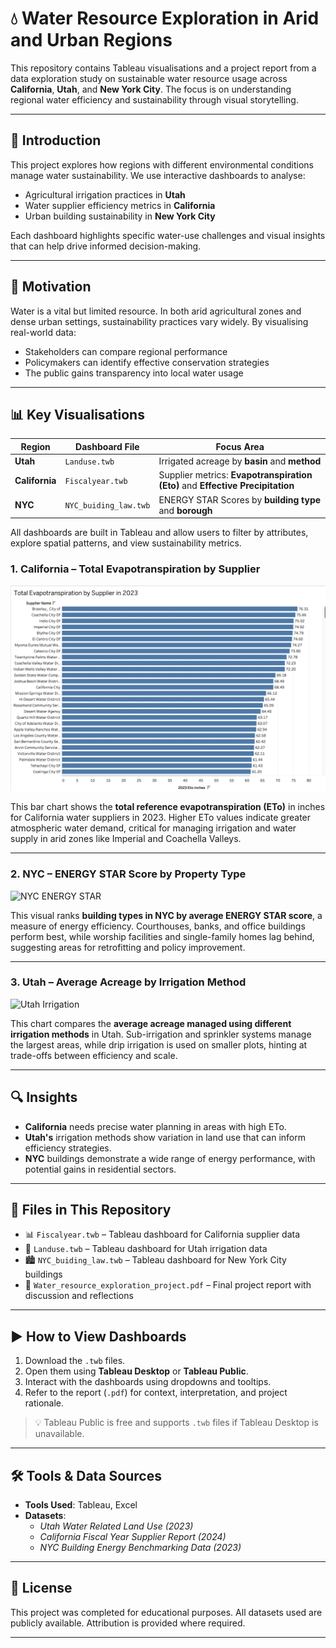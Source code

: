 # 💧 Water Resource Exploration in Arid and Urban Regions

This repository contains Tableau visualisations and a project report from a data exploration study on sustainable water resource usage across **California**, **Utah**, and **New York City**. The focus is on understanding regional water efficiency and sustainability through visual storytelling.

---

## 📌 Introduction

This project explores how regions with different environmental conditions manage water sustainability. We use interactive dashboards to analyse:

- Agricultural irrigation practices in **Utah**
- Water supplier efficiency metrics in **California**
- Urban building sustainability in **New York City**

Each dashboard highlights specific water-use challenges and visual insights that can help drive informed decision-making.

---

## 🌱 Motivation

Water is a vital but limited resource. In both arid agricultural zones and dense urban settings, sustainability practices vary widely. By visualising real-world data:

- Stakeholders can compare regional performance
- Policymakers can identify effective conservation strategies
- The public gains transparency into local water usage

---

## 📊 Key Visualisations

| Region        | Dashboard File         | Focus Area                                       |
|---------------|------------------------|--------------------------------------------------|
| **Utah**      | `Landuse.twb`          | Irrigated acreage by **basin** and **method**   |
| **California**| `Fiscalyear.twb`       | Supplier metrics: **Evapotranspiration (Eto)** and **Effective Precipitation** |
| **NYC**       | `NYC_buiding_law.twb`  | ENERGY STAR Scores by **building type** and **borough** |

All dashboards are built in Tableau and allow users to filter by attributes, explore spatial patterns, and view sustainability metrics.

### 1. California – Total Evapotranspiration by Supplier

![ETo by supplier](eto_by_supplier.png)

This bar chart shows the **total reference evapotranspiration (ETo)** in inches for California water suppliers in 2023. Higher ETo values indicate greater atmospheric water demand, critical for managing irrigation and water supply in arid zones like Imperial and Coachella Valleys.

---

### 2. NYC – ENERGY STAR Score by Property Type

![NYC ENERGY STAR](avg_energy_star_by_property.png)

This visual ranks **building types in NYC by average ENERGY STAR score**, a measure of energy efficiency. Courthouses, banks, and office buildings perform best, while worship facilities and single-family homes lag behind, suggesting areas for retrofitting and policy improvement.

---

### 3. Utah – Average Acreage by Irrigation Method

![Utah Irrigation](avg_acres_irrigation_method.png)

This chart compares the **average acreage managed using different irrigation methods** in Utah. Sub-irrigation and sprinkler systems manage the largest areas, while drip irrigation is used on smaller plots, hinting at trade-offs between efficiency and scale.

---

## 🔍 Insights

- **California** needs precise water planning in areas with high ETo.
- **Utah's** irrigation methods show variation in land use that can inform efficiency strategies.
- **NYC** buildings demonstrate a wide range of energy performance, with potential gains in residential sectors.


---

## 📁 Files in This Repository

- 📊 `Fiscalyear.twb` – Tableau dashboard for California supplier data  
- 🌾 `Landuse.twb` – Tableau dashboard for Utah irrigation data  
- 🏙️ `NYC_buiding_law.twb` – Tableau dashboard for New York City buildings  
- 📄 `Water_resource_exploration_project.pdf` – Final project report with discussion and reflections  

---

## ▶️ How to View Dashboards

1. Download the `.twb` files.
2. Open them using **Tableau Desktop** or **Tableau Public**.
3. Interact with the dashboards using dropdowns and tooltips.
4. Refer to the report (`.pdf`) for context, interpretation, and project rationale.

> 💡 Tableau Public is free and supports `.twb` files if Tableau Desktop is unavailable.

---

## 🛠️ Tools & Data Sources

- **Tools Used**: Tableau, Excel  
- **Datasets**:
  - *Utah Water Related Land Use (2023)*
  - *California Fiscal Year Supplier Report (2024)*
  - *NYC Building Energy Benchmarking Data (2023)*

---

## 📘 License

This project was completed for educational purposes. All datasets used are publicly available. Attribution is provided where required.

---

